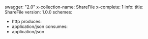 swagger: "2.0"
x-collection-name: ShareFile
x-complete: 1
info:
  title: ShareFile
  version: 1.0.0
schemes:
- http
produces:
- application/json
consumes:
- application/json